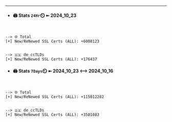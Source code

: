 

---
- #### 🖨️ **Stats** `24Hr`⏲️ ➼ 2024_10_23
```console


--> 🌐 Total
[+] New/ReNewed SSL Certs (ALL): +6008123


--> 🇩🇪 de_ccTLDs
[+] New/ReNewed SSL Certs (ALL): +176437

```

- #### 🖨️ **Stats** `7Days`⏲️ ➼ 2024_10_23 <--> 2024_10_16
```console


--> 🌐 Total
[+] New/ReNewed SSL Certs (ALL): +115012282


--> 🇩🇪 de_ccTLDs
[+] New/ReNewed SSL Certs (ALL): +3501083

```

